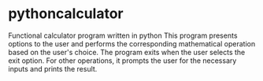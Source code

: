 # pythoncalculator
Functional calculator program written in python
This program presents options to the user and performs the corresponding mathematical operation based on the user's choice. The program exits when the user selects the exit option. For other operations, it prompts the user for the necessary inputs and prints the result.
